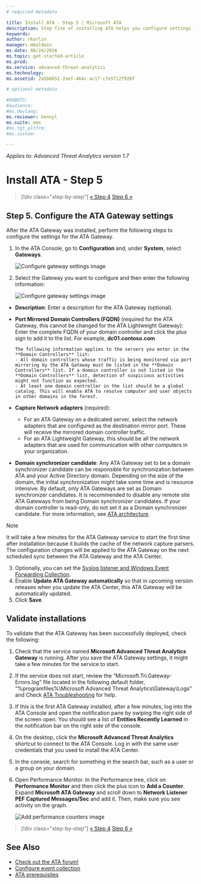 ```yaml
---
# required metadata

title: Install ATA - Step 5 | Microsoft ATA
description: Step five of installing ATA helps you configure settings for your ATA Gateway.
keywords:
author: rkarlin
manager: mbaldwin
ms.date: 08/24/2016
ms.topic: get-started-article
ms.prod:
ms.service: advanced-threat-analytics
ms.technology:
ms.assetid: 2a5b6652-2aef-464c-ac17-c7e5f12f920f

# optional metadata

#ROBOTS:
#audience:
#ms.devlang:
ms.reviewer: bennyl
ms.suite: ems
#ms.tgt_pltfrm:
#ms.custom:

---
```


*Applies to: Advanced Threat Analytics version 1.7*



# Install ATA - Step 5

>[!div class="step-by-step"]
[« Step 4](install-ata-step4.md)
[Step 6 »](install-ata-step6.md)


## Step 5. Configure the ATA Gateway settings
After the ATA Gateway was installed, perform the following steps to configure the settings for the ATA Gateway.

1.  In the ATA Console, go to **Configuration** and, under **System**, select **Gateways**.
   
     ![Configure gateway settings image](media/ATA-Gateways-config-1.png)


2.  Select the Gateway you want to configure and then enter the following information:

    ![Configure gateway settings image](media/ATA-Gateways-config-2.png)

  - **Description**: Enter a description for the ATA Gateway (optional).
  - **Port Mirrored Domain Controllers (FQDN)** (required for the ATA Gateway, this cannot be changed for the ATA Lightweight Gateway): Enter the complete FQDN of your domain controller and click the plus sign to add it to the list. For example,  **dc01.contoso.com**

        The following information applies to the servers you enter in the **Domain Controllers** list:
        - All domain controllers whose traffic is being monitored via port mirroring by the ATA Gateway must be listed in the **Domain Controllers** list. If a domain controller is not listed in the **Domain Controllers** list, detection of suspicious activities might not function as expected.
        - At least one domain controller in the list should be a global catalog. This will enable ATA to resolve computer and user objects in other domains in the forest.

- **Capture Network adapters** (required):
  - For an ATA Gateway on a dedicated server, select the network adapters that are configured as the destination mirror port. These will receive the mirrored domain controller traffic.
  - For an ATA Lightweight Gateway, this should be all the network adapters that are used for communication with other computers in your organization.


 - **Domain synchronizer candidate**: Any ATA Gateway set to be a domain synchronizer candidate can be responsible for synchronization between ATA and your Active Directory domain. Depending on the size of the domain, the initial synchronization might take some time and is resource intensive. By default, only ATA Gateways are set as Domain synchronizer candidates.
   It is recommended to disable any remote site ATA Gateways from being Domain synchronizer candidates.
   If your domain controller is read-only, do not set it as a Domain synchronizer candidate. For more information, see [ATA architecture](/advanced-threat-analytics/plan-design/ata-architecture#ata-lightweight-gateway-features).

> [!NOTE] 
> It will take a few minutes for the ATA Gateway service to start the first time after installation because it builds the cache of the network capture parsers.
> The configuration changes will be applied to the ATA Gateway on the next scheduled sync between the ATA Gateway and the ATA Center.

3. Optionally, you can set the [Syslog listener and Windows Event Forwarding Collection](configure-event-collection.md). 
4. Enable **Update ATA Gateway automatically** so that in upcoming version releases when you update the ATA Center, this ATA Gateway will be automatically updated.
3. Click **Save**.


## Validate installations
To validate that the ATA Gateway has been successfully deployed, check the following:

1.  Check that the service named **Microsoft Advanced Threat Analytics Gateway** is running. After you save the ATA Gateway settings, it might take a few minutes for the service to start.

2.  If the service does not start, review the “Microsoft.Tri.Gateway-Errors.log” file located in the following default folder, “%programfiles%\Microsoft Advanced Threat Analytics\Gateway\Logs” and Check [ATA Troubleshooting](/advanced-threat-analytics/troubleshoot/troubleshooting-ata-known-errors) for help.

3.  If this is the first ATA Gateway installed, after a few minutes, log into the ATA Console and open the notification pane by swiping the right side of the screen open. You should see a list of **Entities Recently Learned** in the notification bar on the right side of the console.

4.  On the desktop, click the **Microsoft Advanced Threat Analytics** shortcut to connect to the ATA Console. Log in with the same user credentials that you used to install the ATA Center.
5.  In the console, search for something in the search bar, such as a user or a group on your domain.
6.  Open Performance Monitor. In the Performance tree, click on **Performance Monitor** and then click the plus icon to **Add a Counter**. Expand **Microsoft ATA Gateway** and scroll down to **Network Listener PEF Captured Messages/Sec** and add it. Then, make sure you see activity on the graph.

    ![Add performance counters image](media/ATA-performance-monitoring-add-counters.png)


>[!div class="step-by-step"]
[« Step 4](install-ata-step4.md)
[Step 6 »](install-ata-step6.md)

## See Also

- [Check out the ATA forum!](https://social.technet.microsoft.com/Forums/security/home?forum=mata)
- [Configure event collection](configure-event-collection.md)
- [ATA prerequisites](/advanced-threat-analytics/plan-design/ata-prerequisites)
